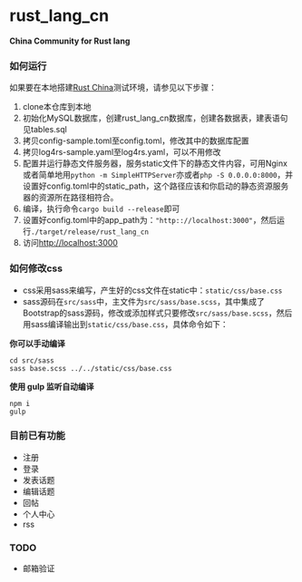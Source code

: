 # rust_lang_cn
**China Community for Rust lang**

### 如何运行
如果要在本地搭建[Rust China](http://rust-lang-cn.org/)测试环境，请参见以下步骤：

1. clone本仓库到本地
2. 初始化MySQL数据库，创建rust_lang_cn数据库，创建各数据表，建表语句见tables.sql
3. 拷贝config-sample.toml至config.toml，修改其中的数据库配置
4. 拷贝log4rs-sample.yaml至log4rs.yaml，可以不用修改
5. 配置并运行静态文件服务器，服务static文件下的静态文件内容，可用Nginx或者简单地用```python -m SimpleHTTPServer```亦或者```php -S 0.0.0.0:8000```，并设置好config.toml中的static_path，这个路径应该和你启动的静态资源服务器的资源所在路径相符合。
6. 编译，执行命令```cargo build --release```即可
7. 设置好config.toml中的app_path为：```"http:://localhost:3000"```，然后运行```./target/release/rust_lang_cn```
8. 访问[http://localhost:3000](http://localhost:3000)

### 如何修改css
* css采用sass来编写，产生好的css文件在static中：```static/css/base.css```
* sass源码在```src/sass```中，主文件为```src/sass/base.scss```，其中集成了Bootstrap的sass源码，修改或添加样式只要修改```src/sass/base.scss```，然后用sass编译输出到```static/css/base.css```，具体命令如下：

**你可以手动编译**
```
cd src/sass
sass base.scss ../../static/css/base.css
```

**使用 gulp 监听自动编译**
```
npm i
gulp
```

### 目前已有功能

* 注册
* 登录
* 发表话题
* 编辑话题
* 回帖
* 个人中心
* rss

### TODO

* 邮箱验证
